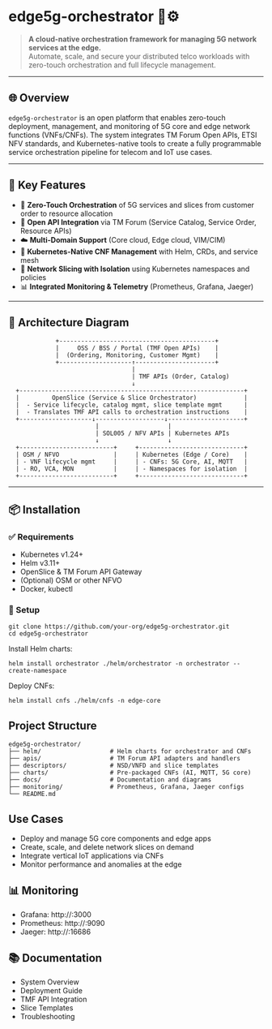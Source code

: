 # edge5g-orchestrator 📶⚙️

> **A cloud-native orchestration framework for managing 5G network services at the edge.**  
> Automate, scale, and secure your distributed telco workloads with zero-touch orchestration and full lifecycle management.

---

## 🌐 Overview

`edge5g-orchestrator` is an open platform that enables zero-touch deployment, management, and monitoring of 5G core and edge network functions (VNFs/CNFs). The system integrates TM Forum Open APIs, ETSI NFV standards, and Kubernetes-native tools to create a fully programmable service orchestration pipeline for telecom and IoT use cases.

---

## 🚀 Key Features

- 🧠 **Zero-Touch Orchestration** of 5G services and slices from customer order to resource allocation
- 🔌 **Open API Integration** via TM Forum (Service Catalog, Service Order, Resource APIs)
- ☁️ **Multi-Domain Support** (Core cloud, Edge cloud, VIM/CIM)
- 📡 **Kubernetes-Native CNF Management** with Helm, CRDs, and service mesh
- 🔐 **Network Slicing with Isolation** using Kubernetes namespaces and policies
- 📊 **Integrated Monitoring & Telemetry** (Prometheus, Grafana, Jaeger)

---

## 🧱 Architecture Diagram

                 +-------------------------------------------+
                 |     OSS / BSS / Portal (TMF Open APIs)    |
                 |  (Ordering, Monitoring, Customer Mgmt)    |
                 +--------------------↑----------------------+
                                      |
                                      | TMF APIs (Order, Catalog)
                                      ↓
      +--------------------------------------------------------------+
      |         OpenSlice (Service & Slice Orchestrator)             |
      |  - Service lifecycle, catalog mgmt, slice template mgmt      |
      |  - Translates TMF API calls to orchestration instructions    |
      +--------------------↓-------------------↓---------------------+
                            |                   |
                            | SOL005 / NFV APIs | Kubernetes APIs
                            ↓                   ↓
      +--------------------------+     +-----------------------------+
      | OSM / NFVO               |     | Kubernetes (Edge / Core)    |
      | - VNF lifecycle mgmt     |     | - CNFs: 5G Core, AI, MQTT   |
      | - RO, VCA, MON           |     | - Namespaces for isolation  |
      +--------------------------+     +-----------------------------+


---

## 📦 Installation

### ✅ Requirements

- Kubernetes v1.24+
- Helm v3.11+
- OpenSlice & TM Forum API Gateway
- (Optional) OSM or other NFVO
- Docker, kubectl

### 🔧 Setup

```
git clone https://github.com/your-org/edge5g-orchestrator.git
cd edge5g-orchestrator
```
Install Helm charts:
```
helm install orchestrator ./helm/orchestrator -n orchestrator --create-namespace
```
Deploy CNFs:
```
helm install cnfs ./helm/cnfs -n edge-core
```

## Project Structure
```
edge5g-orchestrator/
├── helm/                   # Helm charts for orchestrator and CNFs
├── apis/                   # TM Forum API adapters and handlers
├── descriptors/            # NSD/VNFD and slice templates
├── charts/                 # Pre-packaged CNFs (AI, MQTT, 5G core)
├── docs/                   # Documentation and diagrams
├── monitoring/             # Prometheus, Grafana, Jaeger configs
└── README.md
```

## Use Cases
- Deploy and manage 5G core components and edge apps
- Create, scale, and delete network slices on demand
- Integrate vertical IoT applications via CNFs
- Monitor performance and anomalies at the edge

## 📊 Monitoring
- Grafana: http://<host>:3000
- Prometheus: http://<host>:9090
- Jaeger: http://<host>:16686

## 📚 Documentation
- System Overview
- Deployment Guide
- TMF API Integration
- Slice Templates
- Troubleshooting


